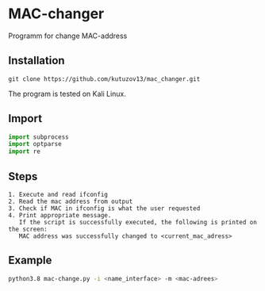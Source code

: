 # MAC-changer
Programm for change MAC-address 

## Installation

```
git clone https://github.com/kutuzov13/mac_changer.git
```

The program is tested on Kali Linux.


## Import

```python
import subprocess
import optparse
import re
```
## Steps
```text
1. Execute and read ifconfig
2. Read the mac address from output
3. Check if MAC in ifconfig is what the user requested
4. Print appropriate message.
   If the script is successfully executed, the following is printed on the screen:
   MAC address was successfully changed to <current_mac_adress>
```

## Example
```bash
python3.8 mac-change.py -i <name_interface> -m <mac-adrees>
```

